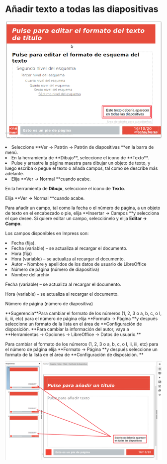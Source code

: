 
# Añadir texto a todas las diapositivas

![](https://raw.githubusercontent.com/catedu/libreOffice-la-suite-ofimatica-libre/master/img/Seleccion_395.png)
<li value="1">
Seleccione **Ver → Patrón → Patrón de diapositivas **en la barra de menú.
</li>
<li>
En la herramienta de **Dibujo**, seleccione el icono de **Texto**.
</li>
<li>
Pulse y arrastre la página maestra para dibujar un objeto de texto, y luego escriba o pegue el texto o añada campos, tal como se describe más adelante.
</li>
<li>
Elija **Ver → Normal **cuando acabe.
</li>

En la herramienta de **Dibujo**, seleccione el icono de **Texto**.

Elija **Ver → Normal **cuando acabe.

Para añadir un campo, tal como la fecha o el número de página, a un objeto de texto en el encabezado o pie, elija **Insertar → Campos **y selecciona el que desee. Si quiere editar un campo, selecciónelo y elija **Editar → Campo**.

Los campos disponibles en Impress son:

<li value="1">
Fecha (fija).
</li>
<li>
Fecha (variable) – se actualiza al recargar el documento.
</li>
<li>
Hora (fija)
</li>
<li>
Hora (variable) – se actualiza al recargar el documento.
</li>
<li>
Autor – Nombre y apellidos de los datos de usuario de LibreOffice
</li>
<li>
Número de página (número de diapositiva)
</li>
<li>
Nombre del archiv
</li>

Fecha (variable) – se actualiza al recargar el documento.

Hora (variable) – se actualiza al recargar el documento.

Número de página (número de diapositiva)
<td width="699" bgcolor="#83caff">**Sugerencia**</td><td width="3646">Para cambiar el formato de los números (1, 2, 3 o a, b, c, o I, ii, iii, etc) para el número de página elija **Formato → Página **y después seleccione un formato de la lista en el área de **Configuración de disposición. **Para cambiar la información del autor, vaya a **Herramientas → Opciones → LibreOffice → Datos de usuario.**</td>

Para cambiar el formato de los números (1, 2, 3 o a, b, c, o I, ii, iii, etc) para el número de página elija **Formato → Página **y después seleccione un formato de la lista en el área de **Configuración de disposición. **

![](https://raw.githubusercontent.com/catedu/libreOffice-la-suite-ofimatica-libre/master/img/Seleccion_396.png)






